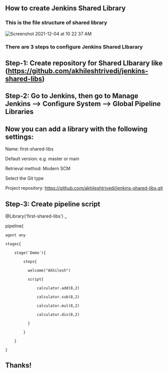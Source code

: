 ## How to create Jenkins Shared Library

### This is the file structure of shared library

![Screenshot 2021-12-04 at 10 22 37 AM](https://user-images.githubusercontent.com/17960408/144698044-b6ff8ef8-86f1-4151-8c48-64f5c923e18f.png)


### There are 3 steps to configure Jenkins Shared LIbarary
 
 
## Step-1: Create repository for  Shared LIbarary like (https://github.com/akhileshtrivedi/jenkins-shared-libs)
 
## Step-2: Go to Jenkins, then go to Manage Jenkins --> Configure System --> Global Pipeline Libraries
 
## Now you can add a library with the following settings:

Name: first-shared-libs

Default version:  e.g. master or main

Retrieval method: Modern SCM

Select the Git type

Project repository: https://github.com/akhileshtrivedi/jenkins-shared-libs.git


## Step-3:  Create pipeline script 
  
  
  @Library('first-shared-libs') _

pipeline{

    agent any
    
    stages{
    
        stage('Demo'){
        
            steps{
            
              welcome("Akhilesh")
              
              script{
              
                  calculator.add(8,2)
                  
                  calculator.sub(8,2)
                  
                  calculator.mul(8,2)
                  
                  calculator.div(8,2)
                  
              }
              
            }
            
        }
        
    }
  
  
 ## Thanks!
